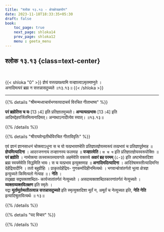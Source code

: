 ```yaml
---
title: "श्लोक १३.१३ - क्षेत्रक्षेत्रज्ञयोग"
date: 2023-11-18T18:33:35+05:30
draft: false
book:
    toc_page: true
    next_page: shloka14
    prev_page: shloka12
    menu : geeta_menu
---
```




## श्लोक १३.१३ {class=text-center}

<br/>

{{< shloka  "0"  >}}
ज्ञेयं यत्तत्प्रवक्ष्यामि यज्ज्ञात्वाऽमृतमश्नुते ।   
अनादिमत्परं ब्रह्म न सत्तन्नासदुच्यते ॥१३.१३॥
{{< /shloka >}}

---


{{% details "श्रीमन्मध्वाचार्यभगवत्पादाचर्य विरचित  गीताभाष्य" %}}

**परं ब्रह्मेतिस च यः** [13।4] इति प्रतिज्ञातमुच्यते। 
**अन्यत्यत्प्रभावः** [13।4] इति 
आदिमद्देहवर्जितमित्यनादिमत्। अन्यथाऽनादीत्येव स्यात्। ॥१३.१३॥

{{% /details %}}



{{% details "श्रीराघवेन्द्रतीर्थविरचित गीताविवृतिः" %}}

एवं ज्ञानं ज्ञानसाधनं चोक्त्वाऽधुना स च यो 
यत्प्रभावश्चेति प्रतिज्ञातज्ञेयस्वरूपं तत्प्रभावं च 
प्रतिज्ञापूर्वमाह ॥ **ज्ञेयमित्यादिना** । 
आदरजननाय तज्ज्ञानस्य फलमाह ॥ **यज्ज्ञात्वेति**। 
`स च य` इति प्रतिज्ञातज्ञेयस्वरूपोक्तिः ॥ 
**परं ब्रह्मेति** । नामोक्त्या तत्स्वरूपस्यावगतेः
अहमेवेति वक्तव्ये **अक्षरं ब्रह परमम्‌** (८-३) इति 
अष्टमोक्तदिशा ब्रह्म स्वयमेवेति सिद्धमिति भावः। 
स च यत्प्रभाव इत्युक्तमाह 
॥ **अनादिमदित्यादिना** । आदिरेषामस्तीत्यादिमन्ति 
देहेंद्रियादीनि । ततो बहुव्रीहिः । 
प्राकृतदेहेंद्रिय- गुणकर्मादिहीनमित्यर्थः । 
भगवान्क्षेत्रांतर्गतो भूत्वा क्षेत्रज्ञ इत्युच्यते 
किमित्यतो नेत्याह ॥। **नेति** ।   
तद्ब्रह्म सद्व्यक्तशब्दित- कार्यजातांतर्गतं 
नेत्युच्यते ।  असदव्यक्तशब्दितकारणांतर्गतं 
नेत्युच्यते । **व्यक्ताव्यक्तविलक्षण** इति स्मृतेः ।  
यद्वा **मूर्तामूर्तव्यतीतत्वान्न सत्तन्नासदुच्यते** इति 
स्मृत्युक्तदिशा मूर्तं न, अमूर्तं च नेत्युच्यत
इति, **नेति नेति** इत्यादिश्रुतावित्यर्थः ॥ १३॥

{{% /details %}}



{{% details "पद विचार" %}}


{{% /details %}}
